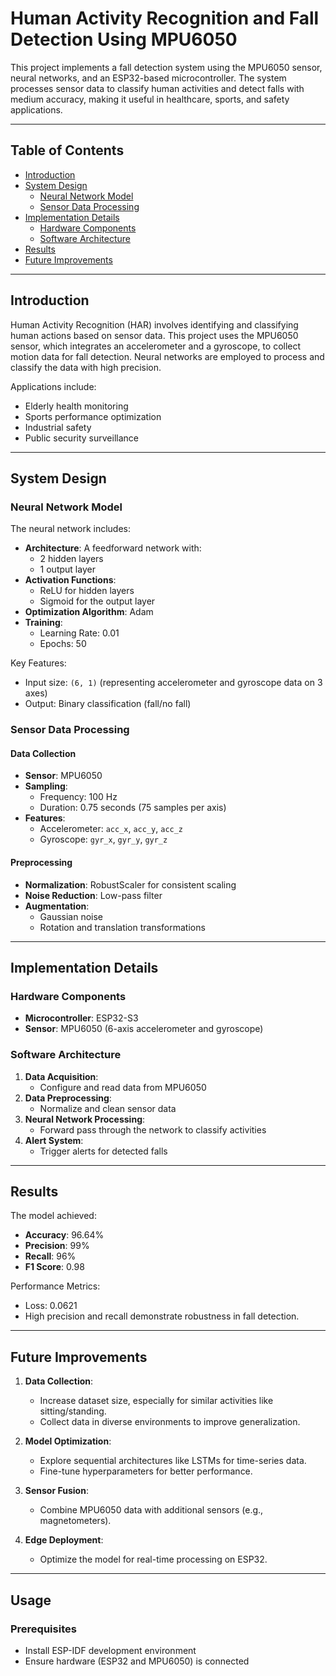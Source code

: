 # Human Activity Recognition and Fall Detection Using MPU6050

This project implements a fall detection system using the MPU6050 sensor, neural networks, and an ESP32-based microcontroller. The system processes sensor data to classify human activities and detect falls with medium accuracy, making it useful in healthcare, sports, and safety applications.

---

## Table of Contents
- [Introduction](#introduction)
- [System Design](#system-design)
  - [Neural Network Model](#neural-network-model)
  - [Sensor Data Processing](#sensor-data-processing)
- [Implementation Details](#implementation-details)
  - [Hardware Components](#hardware-components)
  - [Software Architecture](#software-architecture)
- [Results](#results)
- [Future Improvements](#future-improvements)

---

## Introduction

Human Activity Recognition (HAR) involves identifying and classifying human actions based on sensor data. This project uses the MPU6050 sensor, which integrates an accelerometer and a gyroscope, to collect motion data for fall detection. Neural networks are employed to process and classify the data with high precision.

Applications include:
- Elderly health monitoring
- Sports performance optimization
- Industrial safety
- Public security surveillance

---

## System Design

### Neural Network Model

The neural network includes:
- **Architecture**: A feedforward network with:
  - 2 hidden layers
  - 1 output layer
- **Activation Functions**:
  - ReLU for hidden layers
  - Sigmoid for the output layer
- **Optimization Algorithm**: Adam
- **Training**:
  - Learning Rate: 0.01
  - Epochs: 50

Key Features:
- Input size: `(6, 1)` (representing accelerometer and gyroscope data on 3 axes)
- Output: Binary classification (fall/no fall)

### Sensor Data Processing

#### Data Collection
- **Sensor**: MPU6050
- **Sampling**: 
  - Frequency: 100 Hz
  - Duration: 0.75 seconds (75 samples per axis)
- **Features**:
  - Accelerometer: `acc_x`, `acc_y`, `acc_z`
  - Gyroscope: `gyr_x`, `gyr_y`, `gyr_z`

#### Preprocessing
- **Normalization**: RobustScaler for consistent scaling
- **Noise Reduction**: Low-pass filter
- **Augmentation**:
  - Gaussian noise
  - Rotation and translation transformations

---

## Implementation Details

### Hardware Components
- **Microcontroller**: ESP32-S3
- **Sensor**: MPU6050 (6-axis accelerometer and gyroscope)

### Software Architecture
1. **Data Acquisition**:
   - Configure and read data from MPU6050
2. **Data Preprocessing**:
   - Normalize and clean sensor data
3. **Neural Network Processing**:
   - Forward pass through the network to classify activities
4. **Alert System**:
   - Trigger alerts for detected falls

---

## Results

The model achieved:
- **Accuracy**: 96.64%
- **Precision**: 99%
- **Recall**: 96%
- **F1 Score**: 0.98

Performance Metrics:
- Loss: 0.0621
- High precision and recall demonstrate robustness in fall detection.

---

## Future Improvements

1. **Data Collection**:
   - Increase dataset size, especially for similar activities like sitting/standing.
   - Collect data in diverse environments to improve generalization.

2. **Model Optimization**:
   - Explore sequential architectures like LSTMs for time-series data.
   - Fine-tune hyperparameters for better performance.

3. **Sensor Fusion**:
   - Combine MPU6050 data with additional sensors (e.g., magnetometers).

4. **Edge Deployment**:
   - Optimize the model for real-time processing on ESP32.

---

## Usage

### Prerequisites
- Install ESP-IDF development environment
- Ensure hardware (ESP32 and MPU6050) is connected